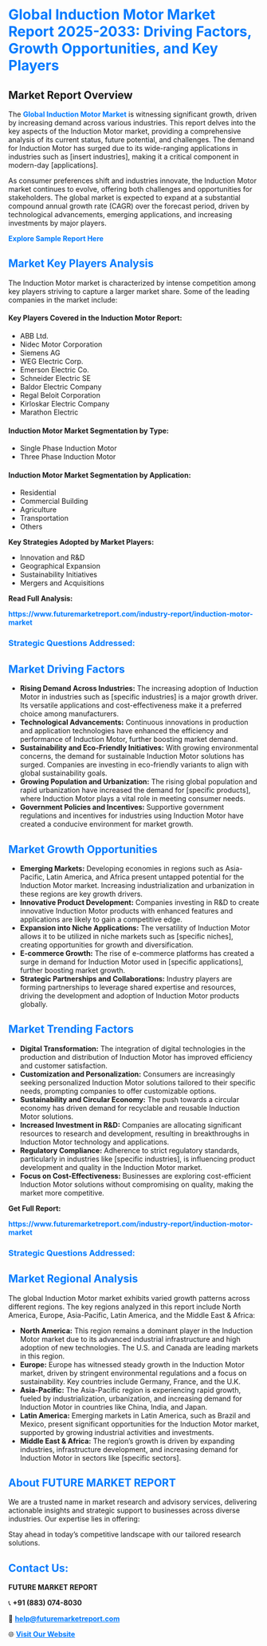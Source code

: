 <h1 style="color: #007BFF;">Global Induction Motor Market Report 2025-2033: Driving Factors, Growth Opportunities, and Key Players</h1>

<section id="overview">
<h2>Market Report Overview</h2>
<p>The <a href="https://www.futuremarketreport.com/industry-report/induction-motor-market" style="color: #007BFF; text-decoration: none;"><strong>Global Induction Motor Market</strong></a> is witnessing significant growth, driven by increasing demand across various industries. This report delves into the key aspects of the Induction Motor market, providing a comprehensive analysis of its current status, future potential, and challenges. The demand for Induction Motor has surged due to its wide-ranging applications in industries such as [insert industries], making it a critical component in modern-day [applications].</p>
<p>As consumer preferences shift and industries innovate, the Induction Motor market continues to evolve, offering both challenges and opportunities for stakeholders. The global market is expected to expand at a substantial compound annual growth rate (CAGR) over the forecast period, driven by technological advancements, emerging applications, and increasing investments by major players.</p>
</section>

<section id="overview">
<p><a href="https://www.futuremarketreport.com/request-sample/reportId=88706" style="color: #007BFF; text-decoration: none;"><strong>Explore Sample Report Here</strong></a></p>
</section>

<section id="key-players">
<h2 style="color: #007BFF;">Market Key Players Analysis</h2>
<p>The Induction Motor market is characterized by intense competition among key players striving to capture a larger market share. Some of the leading companies in the market include:</p>
<h4>Key Players Covered in the Induction Motor Report:</h4>
<ul><li>ABB Ltd.</li><li>Nidec Motor Corporation</li><li>Siemens AG</li><li>WEG Electric Corp.</li><li>Emerson Electric Co.</li><li>Schneider Electric SE</li><li>Baldor Electric Company</li><li>Regal Beloit Corporation</li><li>Kirloskar Electric Company</li><li>Marathon Electric</li></ul>
<h4>Induction Motor Market Segmentation by Type:</h4>
<ul><li>Single Phase Induction Motor</li><li>Three Phase Induction Motor</li></ul>

<h4>Induction Motor Market Segmentation by Application:</h4>
<ul><li>Residential</li><li>Commercial Building</li><li>Agriculture</li><li>Transportation</li><li>Others</li></ul>
<p><strong>Key Strategies Adopted by Market Players:</strong></p>
<ul>
<li>Innovation and R&D</li>
<li>Geographical Expansion</li>
<li>Sustainability Initiatives</li>
<li>Mergers and Acquisitions</li>
</ul>
</section>

<section>
<p><strong>Read Full Analysis: </strong></p><a href="https://www.futuremarketreport.com/industry-report/induction-motor-market" style="color: #007BFF; text-decoration: none;"><strong>https://www.futuremarketreport.com/industry-report/induction-motor-market</strong></a>
<h3 style="color: #007BFF;">Strategic Questions Addressed:</h3>
</section>

<section id="driving-factors">
<h2 style="color: #007BFF;">Market Driving Factors</h2>
<ul>
<li><strong>Rising Demand Across Industries:</strong> The increasing adoption of Induction Motor in industries such as [specific industries] is a major growth driver. Its versatile applications and cost-effectiveness make it a preferred choice among manufacturers.</li>
<li><strong>Technological Advancements:</strong> Continuous innovations in production and application technologies have enhanced the efficiency and performance of Induction Motor, further boosting market demand.</li>
<li><strong>Sustainability and Eco-Friendly Initiatives:</strong> With growing environmental concerns, the demand for sustainable Induction Motor solutions has surged. Companies are investing in eco-friendly variants to align with global sustainability goals.</li>
<li><strong>Growing Population and Urbanization:</strong> The rising global population and rapid urbanization have increased the demand for [specific products], where Induction Motor plays a vital role in meeting consumer needs.</li>
<li><strong>Government Policies and Incentives:</strong> Supportive government regulations and incentives for industries using Induction Motor have created a conducive environment for market growth.</li>
</ul>
</section>

<section id="growth-opportunities">
<h2 style="color: #007BFF;">Market Growth Opportunities</h2>
<ul>
<li><strong>Emerging Markets:</strong> Developing economies in regions such as Asia-Pacific, Latin America, and Africa present untapped potential for the Induction Motor market. Increasing industrialization and urbanization in these regions are key growth drivers.</li>
<li><strong>Innovative Product Development:</strong> Companies investing in R&D to create innovative Induction Motor products with enhanced features and applications are likely to gain a competitive edge.</li>
<li><strong>Expansion into Niche Applications:</strong> The versatility of Induction Motor allows it to be utilized in niche markets such as [specific niches], creating opportunities for growth and diversification.</li>
<li><strong>E-commerce Growth:</strong> The rise of e-commerce platforms has created a surge in demand for Induction Motor used in [specific applications], further boosting market growth.</li>
<li><strong>Strategic Partnerships and Collaborations:</strong> Industry players are forming partnerships to leverage shared expertise and resources, driving the development and adoption of Induction Motor products globally.</li>
</ul>
</section>

<section id="trending-factors">
<h2 style="color: #007BFF;">Market Trending Factors</h2>
<ul>
<li><strong>Digital Transformation:</strong> The integration of digital technologies in the production and distribution of Induction Motor has improved efficiency and customer satisfaction.</li>
<li><strong>Customization and Personalization:</strong> Consumers are increasingly seeking personalized Induction Motor solutions tailored to their specific needs, prompting companies to offer customizable options.</li>
<li><strong>Sustainability and Circular Economy:</strong> The push towards a circular economy has driven demand for recyclable and reusable Induction Motor solutions.</li>
<li><strong>Increased Investment in R&D:</strong> Companies are allocating significant resources to research and development, resulting in breakthroughs in Induction Motor technology and applications.</li>
<li><strong>Regulatory Compliance:</strong> Adherence to strict regulatory standards, particularly in industries like [specific industries], is influencing product development and quality in the Induction Motor market.</li>
<li><strong>Focus on Cost-Effectiveness:</strong> Businesses are exploring cost-efficient Induction Motor solutions without compromising on quality, making the market more competitive.</li>
</ul>
</section>

<section>
<p><strong>Get Full Report: </strong></p><a href="https://www.futuremarketreport.com/industry-report/induction-motor-market" style="color: #007BFF; text-decoration: none;"><strong>https://www.futuremarketreport.com/industry-report/induction-motor-market</strong></a>
<h3 style="color: #007BFF;">Strategic Questions Addressed:</h3>
</section>


<section id="regional-analysis">
<h2 style="color: #007BFF;">Market Regional Analysis</h2>
<p>The global Induction Motor market exhibits varied growth patterns across different regions. The key regions analyzed in this report include North America, Europe, Asia-Pacific, Latin America, and the Middle East & Africa:</p>
<ul>
<li><strong>North America:</strong> This region remains a dominant player in the Induction Motor market due to its advanced industrial infrastructure and high adoption of new technologies. The U.S. and Canada are leading markets in this region.</li>
<li><strong>Europe:</strong> Europe has witnessed steady growth in the Induction Motor market, driven by stringent environmental regulations and a focus on sustainability. Key countries include Germany, France, and the U.K.</li>
<li><strong>Asia-Pacific:</strong> The Asia-Pacific region is experiencing rapid growth, fueled by industrialization, urbanization, and increasing demand for Induction Motor in countries like China, India, and Japan.</li>
<li><strong>Latin America:</strong> Emerging markets in Latin America, such as Brazil and Mexico, present significant opportunities for the Induction Motor market, supported by growing industrial activities and investments.</li>
<li><strong>Middle East & Africa:</strong> The region’s growth is driven by expanding industries, infrastructure development, and increasing demand for Induction Motor in sectors like [specific sectors].</li>
</ul>
</section>

<footer>
<h2 style="color: #007BFF;">About FUTURE MARKET REPORT</h2>
<p>We are a trusted name in market research and advisory services, delivering actionable insights and strategic support to businesses across diverse industries. Our expertise lies in offering:</p>

<p>Stay ahead in today’s competitive landscape with our tailored research solutions.</p>

<h2 style="color: #007BFF;">Contact Us:</h2>
<p><strong>FUTURE MARKET REPORT</strong></p>
<p>📞 <strong>+91 (883) 074-8030</strong></p>
<p>📧 <strong><a href="mailto:help@futuremarketreport.com" style="color: #007BFF;">help@futuremarketreport.com</a></strong></p>
<p>🌐 <strong><a href="https://www.futuremarketreport.com/" style="color: #007BFF;">Visit Our Website</a></strong></p>
</footer>